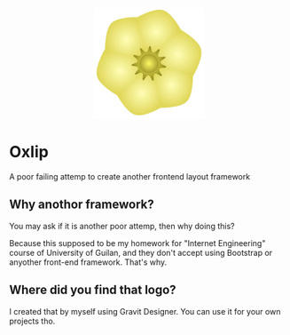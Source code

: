 <p align="center"><a href="#" title="Oxlip"><img src="/Oxlip.png" width="200px" alt="Oxlip"></a></p>

# Oxlip

A poor failing attemp to create another frontend layout framework

## Why anothor framework?

You may ask if it is another poor attemp, then why doing this?

Because this supposed to be my homework for "Internet Engineering" course of University of Guilan, and they don't accept using Bootstrap or anyother front-end framework. That's why.

## Where did you find that logo?

I created that by myself using Gravit Designer. You can use it for your own projects tho.